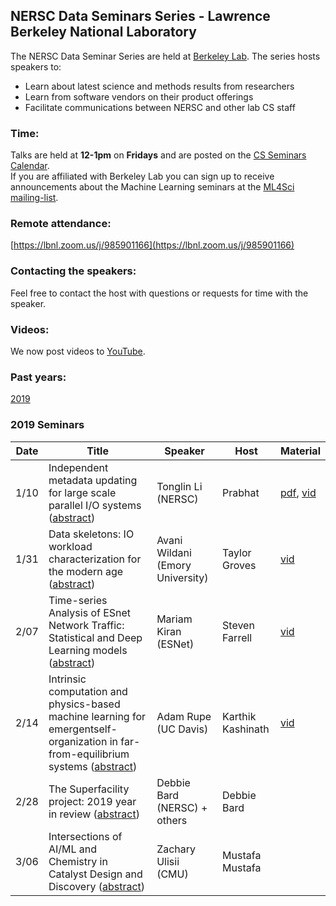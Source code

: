 ## NERSC Data Seminars Series - Lawrence Berkeley National Laboratory

The NERSC Data Seminar Series are held at [Berkeley Lab](https://www.lbl.gov/). The series hosts speakers to:
- Learn about latest science and methods results from researchers
- Learn from software vendors on their product offerings
- Facilitate communications between NERSC and other lab CS staff
  
### Time:
Talks are held at **12-1pm** on **Fridays** and are posted on the [CS Seminars Calendar](https://www.nersc.gov/events/cs-seminars/).  
If you are affiliated with Berkeley Lab you can sign up to receive announcements about the Machine Learning seminars at the [ML4Sci mailing-list](https://groups.google.com/a/lbl.gov/forum/#!forum/ml4sci).
 

### Remote attendance:
[https://lbnl.zoom.us/j/985901166](https://lbnl.zoom.us/j/985901166)
 
### Contacting the speakers:
Feel free to contact the host with questions or requests for time with the speaker.

### Videos: 
We now post videos to [YouTube](https://www.youtube.com/playlist?list=PL20S5EeApOSvkewFIuz2scAEkbnBIlzYy).

### Past years: 
[2019](2019.md)

### 2019 Seminars
|Date |Title                |Speaker                 |Host               |Material       |
|-----|---------------------|------------------------|-------------------|-------------|
|1/10 |Independent metadata updating for large scale parallel I/O systems ([abstract](abstracts/2020-01-10.md))|Tonglin Li (NERSC)  |Prabhat   |[pdf][1], [vid][2]|
|1/31 |Data skeletons: IO workload characterization for the modern age    ([abstract](abstracts/2020-01-31.md))|Avani Wildani (Emory University)|Taylor Groves  | [vid][3]|
|2/07 |Time-series Analysis of ESnet Network Traffic: Statistical and Deep Learning models ([abstract](abstracts/2020-02-07.md))|Mariam Kiran (ESNet)|Steven Farrell  | [vid][4]|
|2/14 |Intrinsic computation and physics-based machine learning for emergentself-organization in far-from-equilibrium systems ([abstract](abstracts/2020-02-14.md))|Adam Rupe (UC Davis)|Karthik Kashinath| [vid][5]|
|2/28 |The Superfacility project: 2019 year in review ([abstract](abstracts/2020-02-28.md)) | Debbie Bard (NERSC) + others | Debbie Bard| |
|3/06 |Intersections of AI/ML and Chemistry in Catalyst Design and Discovery ([abstract](abstracts/2020-03-06.md))|Zachary Ulisii (CMU)|Mustafa Mustafa| |

[1]: https://drive.google.com/file/d/0B_vRw1QFsEicQVRuUDJpWmNFS3ZfRmNyc3pIbGFpeVdnWHZ3/view?usp=sharing
[2]: https://www.youtube.com/watch?v=f2pZ6vIKCnQ&list=PL20S5EeApOSvkewFIuz2scAEkbnBIlzYy&index=2
[3]: https://www.youtube.com/watch?v=1lvpEwIlk_8&list=PL20S5EeApOSvkewFIuz2scAEkbnBIlzYy&index=1
[4]: https://www.youtube.com/watch?v=CJp_oXcgerU&list=PL20S5EeApOSvkewFIuz2scAEkbnBIlzYy&index=7
[5]: https://www.youtube.com/watch?v=gjx2jm25gHs&list=PL20S5EeApOSvkewFIuz2scAEkbnBIlzYy&index=2&t=0s
